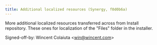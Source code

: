 ```yaml
---
title: Additional localized resources (Synergy, f0d0b6a)
---
```


More additional localized resources transferred across from Install repository. These ones for localization of the "Files" folder in the installer.

Signed-off-by: Wincent Colaiuta &lt;win@wincent.com&gt;
